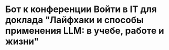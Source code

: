 # Бот к конференции Войти в IT для доклада "Лайфхаки и способы применения LLM: в учебе, работе и жизни"
